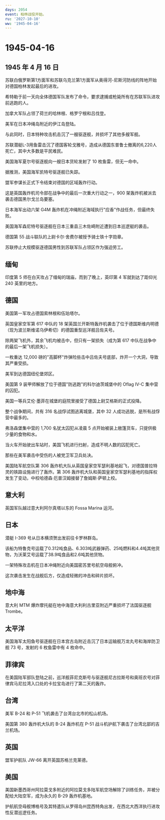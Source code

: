 ```yaml
---
days: 2054
event: 柏林战役开始。
ru: '2027-10-10'
ww: '1945-04-16'
---
```


# 1945-04-16

## 1945 年 4 月 16 日

苏联白俄罗斯第1方面军和苏联乌克兰第1方面军从奥得河-尼斯河防线的阵地开始对德国柏林发起最后的进攻。

希特勒于前一天向全体德国军队发布了命令，要求逮捕或枪毙所有在苏联军队进攻前逃跑的人。

加拿大军队占领了荷兰的哈林根、格罗宁根和吕伐登。

美军在日本冲绳岛附近的伊江岛登陆。

与此同时，日本特种攻击机击沉了一艘驱逐舰，并损坏了其他多艘军舰。

苏联潜艇L-3用鱼雷击沉了德国客轮戈雅号，造成从德国东普鲁士撤离的6,220人死亡，其中大多数是平民难民。

美国海军夏尔号驱逐舰向一艘日本货轮发射了 10 枚鱼雷，但无一命中。

据推测，美国海军凯特号驱逐舰已失踪。

盟军参谋长正式下令结束对德国的区域轰炸行动。

这是英国轰炸机司令部在战争中的最后一次重大行动之一，900
架轰炸机被派去袭击德国黑尔戈兰岛要塞。

日本海军出动六架 G4M
轰炸机在冲绳附近海域执行"应香"作战任务，但最终失败。

美国海军森尼特号驱逐舰在日本三重县三木佐崎附近遭到日本巡逻艇的袭击。

德国第 55 战斗联队的上尉卡尔·舍费尔被授予骑士铁十字勋章。

苏联停止大规模驱逐德国男性到苏联军队占领区作为强迫劳工。

## 缅甸

印度第 5 师在白天攻占了缅甸的瑞庙，而到了晚上，英印第 4 军就到达了距仰光
240 英里的地方。

## 德国

美国第一军攻占德国索林根和伍珀塔尔。

英国皇家空军第 617 中队的 18
架英国兰开斯特轰炸机袭击了位于德国斯维内明德（现为波兰斯维诺乌伊希切）的德国重型巡洋舰吕佐夫号。

除两架飞机外，其余飞机均被击中，但只有一架损失（成为第 617
中队在战争中的最后一架飞机损失）。

一枚重达 12,000
磅的"高脚杯"炸弹险些击中吕佐夫号底部，炸开一个大洞，导致其严重受损。

美军到达德国纽伦堡郊区。

美国第 9 装甲师解放了位于德国"防逃跑"的科尔迪茨城堡中的 Oflag IV-C
集中营的囚犯。

美国一等兵艾伦·墨菲在城堡的庭院里接受了德国上尉艾格斯的正式投降。

整个战争期间，共有 316 名战俘试图逃离城堡，其中 32
人成功逃脱，是所有战俘营中最多的。

弗洛森堡集中营的 1,700 名犹太囚犯从凌晨 5
点开始被装上敞篷货车，只提供极少量的食物和水。

当火车开始驶出车站时，美国飞机进行扫射，造成不明人数的囚犯死亡。

那些在美军袭击中受伤的人被党卫军卫兵处决。

美国陆军航空队第 306
轰炸机大队从英国皇家空军瑟利基地起飞，对德国普拉特灵的铁路设施进行了轰炸。第
306
轰炸机大队和英国皇家空军瑟利基地的指挥权发生了变动，中校哈德森·厄普汉姆接替了詹姆斯·萨顿上校。

## 意大利

英国军队越过意大利阿尔真塔以东的 Fossa Marina 运河。

## 日本

潜艇 I-369 号从日本横须贺出发前往卡罗林群岛。

该船为特鲁克号运载了0.312吨食品、6.303吨武器弹药、25吨燃料和4.4吨其他货物，为沃莱艾号运载了38.9吨食品和2.6吨其他货物。

一架特殊攻击机在日本冲绳附近向美国密苏里号航空母舰俯冲。

这次袭击发生在战舰后方，仅造成轻微的冲击和碎片损坏。

## 地中海

意大利 MTM 爆炸摩托艇在地中海意大利利古里亚附近严重损坏了法国驱逐舰
Trombe。

## 太平洋

美国海军太阳鱼号驱逐舰在日本宫古岛附近击沉了日本运输舰万龙丸号和海岸防卫舰
73 号，发射的 6 枚鱼雷中有 4 枚命中。

## 菲律宾

在美国陆军部队登陆之前，巡洋舰菲尼克斯号与驱逐舰尼古拉斯号和奥班农号对菲律宾马尼拉湾入口处的卡拉宝岛进行了第二天的轰炸。

## 台湾

美军 B-24 和 P-51 飞机袭击了台湾台北市的松山机场。

美国第 380 轰炸机大队的 B-24 轰炸机在 P-51
战斗机护航下袭击了台湾北部的吉兰机场。

## 英国

盟军护航队 JW-66 离开英国苏格兰克莱德。

## 美国

美国新墨西哥州阿拉莫戈多附近的阿拉莫戈多陆军航空场解除了训练任务，并被分配给大陆空军，成为永久的
B-29 轰炸机基地。

护航航空母舰博格号及其特遣队从罗得岛州昆西特角出发，在西北大西洋执行进攻性反潜巡逻任务。